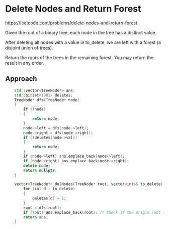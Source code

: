 # Delete Nodes and Return Forest

https://leetcode.com/problems/delete-nodes-and-return-forest

Given the root of a binary tree, each node in the tree has a distinct value.

After deleting all nodes with a value in to_delete, we are left with a forest (a disjoint union of trees).

Return the roots of the trees in the remaining forest. You may return the result in any order.

## Approach 

``` C++
    std::vector<TreeNode*> ans;
    std::bitset<1001> deletes;
    TreeNode* dfs(TreeNode* node)
    {
        if (!node)
        {
            return node;
        }
        node->left = dfs(node->left);
        node->right = dfs(node->right);
        if (!deletes[node->val])
        {
            return node;
        }
        if (node->left) ans.emplace_back(node->left);
        if (node->right) ans.emplace_back(node->right);
        delete node;
        return nullptr;
    }

    vector<TreeNode*> delNodes(TreeNode* root, vector<int>& to_delete) {
        for (int d : to_delete)
        {
            deletes[d] = 1;
        }
        root = dfs(root);
        if (root) ans.emplace_back(root); // Check if the origin root is not deleted
        return ans;
    }
```